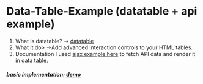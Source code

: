# Data-Table-Example (datatable + api example)

1. What is datatable? -> [datatable](https://datatables.net/)
2. What it do> ->Add advanced interaction controls to your HTML tables.
3. Documentation I used [ajax example here](https://datatables.net/manual/ajax) to fetch API data and render it in data table.
##### basic implementation: [demo](https://saxenaudit.github.io/Data-Table-Example)
